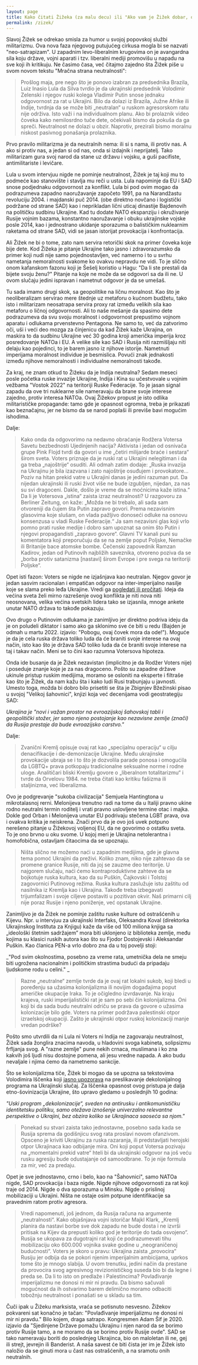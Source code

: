 ```yaml
---
layout: page
title: Kako čitati Žižeka (za malu decu) ili "Ako vam je Žižek dobar, onda ništa"
permalink: /zizek/
---
```


Slavoj Žižek se odrekao smisla za humor u svojoj popovskoj službi militarizmu. Ova nova faza njegovog putujućeg cirkusa mogla bi se nazvati "neo-satrapizam". U zapadnim levo-liberalnim krugovima on je avangardna sila koju države, vojni aparati i tzv. liberalni mediji promovišu u napadu na sve koji ih kritikuju. 
Ne časimo časa, već čitajmo zajedno šta Žižek piše u svom novom tekstu "Mračna strana neutralnosti":
  
> Prošlog maja, pre nego što je ponovo izabran za predsednika Brazila, Luiz Inasio Lula da Silva tvrdio je da ukrajinski predsednik Volodimir Zelenski i njegov ruski kolega Vladimir Putin snose jednaku odgovornost za rat u Ukrajini. Bilo da dolazi iz Brazila, Južne Afrike ili Indije, tvrdnja da se može biti „neutralan“ u ruskom agresorskom ratu nije održiva.
Isto važi i na individualnom planu. Ako bi prolaznik video čoveka kako nemilosrdno tuče dete, očekivali bismo da pokuša da ga spreči. Neutralnost ne dolazi u obzir. Naprotiv, prezirali bismo moralnu niskost pasivnog ponašanja prolaznika.

Prvo pravilo militarizma je da neutralnih nema: ili si s nama, ili protiv nas. A ako si protiv nas, a jedan si od nas, onda si izdajnik i neprijatelj. Tako militarizam gura svoj narod da stane uz državu i vojsku, a guši pacifiste, antimilitariste i levičare.
  
Lula u svom intervjuu nigde ne pominje neutralnost, Žižek je taj koji mu to podmeće kao stanovište i stavlja mu reči u usta. Lula napominje da EU i SAD snose podjednaku odgovornost za konflikt. Lula bi pod ovim mogao da podrazumeva zapadno naoružavanje započeto 1991, pa na Narandžastu revoluciju 2004. i majdanski puč 2014. (obe direktno novčano i logistički podržane od strane SAD) kao i neprikladan lični uticaj dinastije Bajdenovih na političku sudbinu Ukrajine. Kad tu dodate NATO ekspanziju i okruživanje Rusije vojnim bazama, konstantno naoružavanje i obuku ukrajinske vojske posle 2014, kao i jednostrano ukidanje sporazuma o balističkim nuklearnim raketama od strane SAD, vidi se jasan istorijat provokacija i konfrontacija. 
  
Ali Žižek ne bi o tome, zato nam servira retorički skok na primer čoveka koje bije dete. Kod Žižeka je pitanje Ukrajine tako jasno i zdravorazumsko da primer koji nudi nije samo pojednostavljen, već namerno i to u svrhu nametanja nemoralnosti svakome ko ovakvu nepravdu ne vidi. To je slično onom kafanskom fazonu koji je Šešelj koristio u Hagu: "Da li ste prestali da bijete svoju ženu?" Pitanje na koje ne može da se odgovori sa da ili ne. U ovom slučaju jedini ispravan i nametnut odgovor je da se umešaš.
  
Tu sada imamo drugi skok, sa geopolitike na ličnu moralnost. Kao što je neoliberalizam servirao mere štednje uz metaforu o kućnom budžetu, tako isto i militarizam neosatrapa servira proxy rat između velikih sila kao metaforu o ličnoj odgovornosti. Ali to naše mešanje da spasimo dete podrazumeva da svu svoju moralnost i odgovornost prepustimo vojnom aparatu i odlukama prvenstevno Pentagona. Ne samo to, već da zatvorimo oči, uši i veći deo mozga za činjenicu da kad Žižek kaže Ukrajina, on maskira to da sudbinu Ukrajine već 30 godina kroji američka imperija kroz posredovanje NATOa i EU. A velike sile kao SAD i Rusija niti razmišljaju niti delaju kao pojedinci, to je barem jasno iz njihove istorije. Nametnuti imperijama moralnost individue je besmislica. Povući znak jednakosti između njihove nemoralnosti i individualne nemoralnosti takođe. 
  
Za kraj, ne znam otkud to Žižeku da je Indija neutralna? Sedam meseci posle početka ruske invazije Ukrajine, Indija i Kina su učestvovale u vojnim vežbama "Vostok 2022" na teritoriji Ruske Federacije. To je jasan signal zapadu da ove tri nuklearne sile nameravaju da brane svoje interese zajedno, protiv interesa NATOa. Ovaj Žižekov propust je isto odlika militarističke propagande: tamo gde je opasnost ogromna, treba je prikazati kao beznačajnu, jer ne bismo da se narod poplaši ili previše bavi mogućim ishodima.
  
Dalje:
  
> Kako onda da odgovorimo na nedavno obraćanje Rodžera Votersa Savetu bezbednosti Ujedinjenih nacija? Aktivista i jedan od osnivača grupe Pink Flojd tvrdi da govori u ime „četiri milijarde braće i sestara“ širom sveta. Voters priznaje da je ruski rat u Ukrajini nelegitiman i da ga treba „najoštrije“ osuditi. Ali odmah zatim dodaje:
„Ruska invazija na Ukrajinu je bila izazvana i zato najoštrije osuđujem i provokatore… Poziv na hitan prekid vatre u Ukrajini danas je jedini razuman put. Da nijedan ukrajinski ili ruski život više ne bude izgubljen, nijedan, za nas su svi dragoceni. Dakle, došlo je vreme da se moćnicima kaže istina.“
Da li je Votersova „istina“ zaista izraz neutralnosti? U razgovoru za Berliner Zeitung, on kaže: „Možda ne bi trebalo, ali sada sam otvoreniji da čujem šta Putin zapravo govori. Prema nezavisnim glasovima koje slušam, on vlada pažljivo donoseći odluke na osnovu konsenzusa u vladi Ruske Federacije.“
Ja sam nezavisni glas koji vrlo pomno prati ruske medije i dobro sam upoznat sa onim što Putin i njegovi propagandisti „zapravo govore“. Glavni TV kanali puni su komentatora koji preporučuju da se na zemlje poput Poljske, Nemačke ili Britanije bace atomske bombe. Čečenski zapovednik Ramzan Kadirov, jedan od Putinovih najbližih saveznika, otvoreno poziva da se „borba protiv satanizma [nastavi] širom Evrope i pre svega na teritoriji Poljske“.  
  
Opet isti fazon: Voters se nigde ne izjašnjava kao neutralan. Njegov govor je jedan sasvim racionalan i empatičan odgovor na inter-imperijalno nasilje koje se slama preko leđa Ukrajine. Vredi ga [pogledati ili pročitati](https://consortiumnews.com/2023/02/07/watch-roger-waters-at-un-security-council-on-ukraine/). Ideja da većina sveta želi mirno razrešenje ovog konflikta je niti nova niti neosnovana, velika većina svetskih lidera tako se izjasnila, mnoge ankete unutar NATO država to takođe pokazuju. 
  
Ovo drugo o Putinovim odlukama je zanimljivo jer direktno podriva ideju da je on poludeli diktator i samo ako ga sklonimo sve će biti u redu (Bajden je odmah u martu 2022. izjavio: "Pobogu, ovaj čovek mora da ode!"). Moguće je da je cela ruska država toliko luda da će braniti svoje interese na ovaj način, isto kao što je država SAD toliko luda da će braniti svoje interese na taj i takav način. Meni se to čini kao razumna Votersova hipoteza. 
  
Onda ide busanje da je Žižek nezavistan (implicitno je da Rodžer Voters nije) i poseduje znanje koje je za nas dragoceno. Pošto su zapadne države ukinule pristup ruskim medijima, moramo se osloniti na eksperte i filtraše kao što je Žižek, da nam kažu šta i kako ludi Rusi trabunjaju u javnosti. Umesto toga, možda bi dobro bilo prisetiti se šta je Zbignjev Bžežinski pisao u svojoj "Velikoj šahovnici", knjizi koja već decenijama vodi geostrategiju SAD: 

_Ukrajina je "novi i važan prostor na evroazijskoj šahovskoj tabli i geopolitički stožer, jer samo njeno postojanje kao nezavisne zemlje (znači) da Rusija prestaje da bude evroazijsko carstvo."_  
  
Dalje:  

> Zvanični Kremlj opisuje ovaj rat kao „specijalnu operaciju“ u cilju denacifikacije i de-demonizacije Ukrajine. Među ukrajinske provokacije ubraja se i to što je dozvolila parade ponosa i omogućila da LGBTQ+ prava potkopaju tradicionalne seksualne norme i rodne uloge. Analitičari bliski Kremlju govore o „liberalnom totalitarizmu“ i tvrde da Orvelovu 1984. ne treba čitati kao kritiku fašizma ili staljinizma, već liberalizma.
  
Ovo je podgrevanje "sukoba civilizacija" Semjuela Hantingtona u mikrotalasnoj rerni. Melonijeva trenutno radi na tome da u Italiji pravno ukine rodno neutralni termin roditelj i vrati pravno uslovljene termine otac i majka. Dokle god Orban i Melonijeva unutar EU podrivaju stečena LGBT prava, ova i ovakva kritika je neiskrena. Znači prvo da je ovo još uvek potpuno nerešeno pitanje u Žižekovoj voljenoj EU, da ne govorimo o ostatku sveta. To je ono brvno u oku svome. U kojoj meri je Ukrajina netolerantna i homofobična, ostavljam čitaocima da se upoznaju.

> Ništa slično ne možemo naći u zapadnim medijima, gde je glavna tema pomoć Ukrajini da preživi. Koliko znam, niko nije zahtevao da se promene granice Rusije, niti da joj se zauzme deo teritorije. U najgorem slučaju, naći ćemo kontraproduktivne zahteve da se bojkotuje ruska kultura, kao da su Puškin, Čajkovski i Tolstoj zagovornici Putinovog režima. Ruska kultura zaslužuje istu zaštitu od nasilnika iz Kremlja kao i Ukrajina. Takođe treba izbegavati trijumfalizam i svoje ciljeve postaviti u pozitivan okvir. Naš primarni cilj nije poraz Rusije i njeno poniženje, već opstanak Ukrajine.
  
Zanimljivo je da Žižek ne pominje zaštitu ruske kulture od ostrašćenih u Kijevu. Npr. u intervjuu za ukrajinski Interfaks, Oleksandra Koval (direktorka Ukrajinskog Instituta za Knjigu) kaže da više od 100 miliona knjiga sa „ideološki štetnim sadržajem” mora biti uklonjeno iz biblioteka zemlje, među kojima su klasici ruskih autora kao što su Fjodor Dostojevski i Aleksandar Puškin. Kao članica PEN-a vrlo dobro zna da u toj povelji stoji: 
  
_"Pod svim okolnostima, posebno za vreme rata, umetnička dela ne smeju biti ugrožena nacionalnim i političkim strastima budući da pripadaju ljudskome rodu u celini." _  
  
> Razne „neutralne“ zemlje tvrde da je ovaj rat lokalni sukob, koji bledi u poređenju sa užasima kolonijalizma ili novijim događajima poput američke okupacije Iraka. To je očigledno izvrdavanje. Na kraju krajeva, ruski imperijalistički rat je sam po sebi čin kolonijalizma. Oni koji bi da sada budu neutralni odriču se prava da govore o užasima kolonizacije bilo gde. Voters na primer podržava palestinski otpor izraelskoj okupaciji. Zašto je ukrajinski otpor ruskoj kolonizaciji manje vredan podrške?
  
Pošto smo utvrdili da ni Lula ni Voters ni Indija ne zagovaraju neutralnost, Žižek sada žonglira znacima navoda, u hladovini svoga kabineta, solipsizmu frfljanja svog. A "razne zemlje" pune nekih crnaca, muslimana i ko zna kakvih još ljudi nisu dostojne pomena, ali jesu vredne napada. A ako budu nevaljale i njima ćemo da nametnemo sankcije. 
  
Što se kolonijalizma tiče, Žižek bi mogao da se upozna sa tekstovima Volodimira Iščenka koji [jasno upozorava](https://newleftreview.org/issues/ii138/articles/volodymyr-ishchenko-ukrainian-voices) na preslikavanje dekolonijalnog programa na Ukrajinski slučaj. Za Iščenka opasnost ovog pristupa je dalja etno-šovinizacija Ukrajine, što upravo gledamo u poslednjih 10 godina:

_"Uski program „dekolonizacije“, sveden na antirusku i antikomunističku identitetsku politiku, samo otežava iznošenje univerzalno relevantne perspektive o Ukrajini, bez obzira koliko se Ukrajinaca saoseća sa njom."_  
  
> Ponekad su stvari zaista tako jednostavne, posebno sada kada se Rusija sprema da godišnjicu svog rata proslavi novom ofanzivom. Opsceno je kriviti Ukrajinu za ruska razaranja, ili predstavljati herojski otpor Ukrajinaca kao odbijanje mira. Oni koji poput Votersa pozivaju na „momentalni prekid vatre“ hteli bi da ukrajinski odgovor na još veću rusku agresiju bude odustajanje od samoodbrane. To je nije formula za mir, već za predaju.
  
Opet je sve jednostavno, crno i belo, kao na "Šahovnici", samo NATOa nigde, SAD provokacija i baza nigde. Nigde njihove odgovornosti za rat koji traje od 2014. Nigde o dva sporazuma u Minsku. Nigde o prislinoj mobilizaciji u Ukrajini. Ništa ne ostaje osim potpune identifikacije sa pravednim ratom protiv agresora.
  
>Vredi napomenuti, još jednom, da Rusija računa na argumente „neutralnosti“. Kako objašnjava vojni istoričar Majkl Klark, „Kremlj planira da nastavi borbe sve dok zapadu ne bude dosta i ne izvrši pritisak na Kijev da prepusti koliko god je teritorije do tada osvojeno“. Rusija se ukopava za dugotrajni rat koji će podrazumevati tihu mobilizaciju oko 600.000 vojnika svake godine u „neograničenoj budućnosti“.
Voters je skoro u pravu: Ukrajina zaista „provocira“ Rusiju jer odbija da se pokori njenim imperijalnim ambicijama, uprkos tome što je mnogo slabija. U ovom trenutku, jedini način da prestane da provocira svog agresivnog revizionističkog suseda bio bi da legne i preda se. Da li to isto on predlaže i Palestincima?
Povlađivanje imperijalizmu ne donosi ni mir ni pravdu. Da bismo sačuvali mogućnost da ih ostvarimo barem delimično moramo odbaciti tobožnju neutralnost i ponašati se u skladu sa tim.
  
Čuči ipak u Žižeku marksista, vraća se potisnuto nesvesno. Žižekov pokvareni sat konačno je tačan: "Povlađivanje imperijalizmu ne donosi ni mir ni pravdu." Bilo kojem, draga satrapo. Kongresmen Adam Šif je 2020. izjavio da "Sjedinjene Države pomažu Ukrajinu i njen narod da se borimo protiv Rusije tamo, a ne moramo da se borimo protiv Rusije ovde". SAD se tako nameravaju boriti do poslednjeg Ukrajinca, bio on maloletan ili ne, gej ili strejt, jevrejin ili Banderist. A naša savest će biti čista jer im je Žižek isto naložio da se ginuti mora u čast nas ostrašćenih, a na sramotu onih neutralnih.
